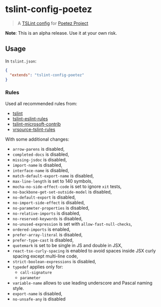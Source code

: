 # tslint-config-poetez

> A [TSLint config](https://palantir.github.io/tslint/usage/tslint-json/)
for [Poetez Project](https://github.com/poetez)

**Note**: This is an alpha release. Use it at your own risk.

## Usage

In `tslint.json`:
```json
{
  "extends": "tslint-config-poetez"
}
```

### Rules
Used all recommended rules from:
* [tslint](https://palantir.github.io/tslint/)
* [tslint-eslint-rules](https://github.com/buzinas/tslint-eslint-rules)
* [tslint-microsoft-contrib](https://github.com/Microsoft/tslint-microsoft-contrib)
* [vrsource-tslint-rules](https://github.com/vrsource/vrsource-tslint-rules)

With some additional changes: 
* `arrow-parens` is disabled,
* `completed-docs` is disabled,
* `missing-jsdoc` is disabled,
* `import-name` is disabled,
* `interface-name` is disabled,
* `match-default-export-name` is disabled,
* `max-line-length` is set to 140 symbols,
* `mocha-no-side-effect-code` is set to ignore `xit` tests,
* `no-backbone-get-set-outside-model` is disabled,
* `no-default-export` is disabled,
* `no-import-side-effect` is disabled,
* `no-parameter-properties` is disabled,
* `no-relative-imports` is disabled,
* `no-reserved-keywords` is disabled,
* `no-unused-expression` is set with `allow-fast-null-checks`,
* `ordered-imports` is enabled,
* `prefer-array-literal` is disabled,
* `prefer-type-cast` is disabled,
* `quotemark` is set to be single in JS and double in JSX,
* `react-tsx-curly-spacing` is enabled to avoid spaces inside JSX curly spacing except multi-line code,
* `strict-boolean-expressions` is disabled,
* `typedef` applies only for: 
  * `call-signature`
  * `parameter`
* `variable-name` allows to use leading underscore and Pascal naming style.
* `export-name` is disabled,
* `no-unsafe-any` is disabled